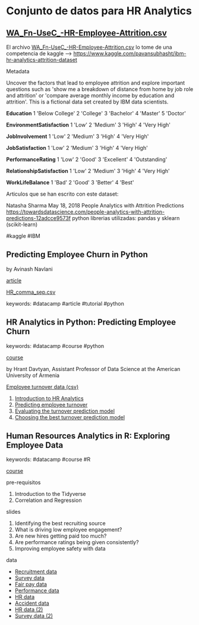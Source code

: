 # Conjunto de datos para HR Analytics

## [WA_Fn-UseC_-HR-Employee-Attrition.csv](WA_Fn-UseC_-HR-Employee-Attrition.csv)

El archivo [WA_Fn-UseC_-HR-Employee-Attrition.csv](WA_Fn-UseC_-HR-Employee-Attrition.csv) lo tome de una competencia de kaggle -->  https://www.kaggle.com/pavansubhasht/ibm-hr-analytics-attrition-dataset

Metadata

Uncover the factors that lead to employee attrition and explore important questions such as 'show me a breakdown of distance from home by job role and attrition' or 'compare average monthly income by education and attrition'. This is a fictional data set created by IBM data scientists.

**Education** 1 'Below College' 2 'College' 3 'Bachelor' 4 'Master' 5 'Doctor'

**EnvironmentSatisfaction** 1 'Low' 2 'Medium' 3 'High' 4 'Very High'

**JobInvolvement**
1 'Low' 2 'Medium' 3 'High' 4 'Very High'

**JobSatisfaction** 1 'Low' 2 'Medium' 3 'High' 4 'Very High'

**PerformanceRating**
1 'Low' 2 'Good' 3 'Excellent' 4 'Outstanding'

**RelationshipSatisfaction**
1 'Low' 2 'Medium' 3 'High' 4 'Very High'

**WorkLifeBalance** 1 'Bad' 2 'Good' 3 'Better' 4 'Best'

Articulos que se han escrito con este dataset:

Natasha Sharma May 18, 2018
People Analytics with Attrition Predictions
https://towardsdatascience.com/people-analytics-with-attrition-predictions-12adcce9573f
python
librerias utilizadas: pandas y sklearn (scikit-learn)

\#kaggle \#IBM

## Predicting Employee Churn in Python

by Avinash Navlani

[article](https://www.datacamp.com/community/tutorials/predicting-employee-churn-python)

[HR_comma_sep.csv](HR_comma_sep.csv)

keywords: \#datacamp \#article \#tutorial \#python

## HR Analytics in Python: Predicting Employee Churn

keywords: \#datacamp \#course \#python

[course](https://www.datacamp.com/courses/hr-analytics-in-python-predicting-employee-churn)

by Hrant Davtyan, Assistant Professor of Data Science at the American University of Armenia

[Employee turnover data (csv)](https://assets.datacamp.com/production/repositories/1765/datasets/ae888d00f9b36dd7d50a4afbc112761e2db766d2/turnover.csv)

1. [Introduction to HR Analytics](https://s3.amazonaws.com/assets.datacamp.com/production/course_6221/slides/chapter1.pdf)
2. [Predicting employee turnover](https://s3.amazonaws.com/assets.datacamp.com/production/course_6221/slides/chapter2.pdf)
3. [Evaluating the turnover prediction model](https://s3.amazonaws.com/assets.datacamp.com/production/course_6221/slides/chapter3.pdf)
4. [Choosing the best turnover prediction model](https://s3.amazonaws.com/assets.datacamp.com/production/course_6221/solides/chapter4.pdf)

## Human Resources Analytics in R: Exploring Employee Data

keywords: \#datacamp \#course \#R

[course](https://www.datacamp.com/courses/human-resources-analytics-in-r-exploring-employee-data)

pre-requisitos

1. Introduction to the Tidyverse
2. Correlation and Regression

slides

1. Identifying the best recruiting source
2. What is driving low employee engagement?
3. Are new hires getting paid too much?
4. Are performance ratings being given consistently?
5. Improving employee safety with data

data

* [Recruitment data](https://assets.datacamp.com/production/course_5977/datasets/recruitment_data.csv)
* [Survey data](https://assets.datacamp.com/production/course_5977/datasets/survey_data.csv)
* [Fair pay data](https://assets.datacamp.com/production/course_5977/datasets/fair_pay_data.csv)
* [Performance data](https://assets.datacamp.com/production/course_5977/datasets/performance_data.csv)
* [HR data](https://assets.datacamp.com/production/course_5977/datasets/hr_data.csv)
* [Accident data](https://assets.datacamp.com/production/course_5977/datasets/accident_data.csv)
* [HR data (2)](https://assets.datacamp.com/production/course_5977/datasets/hr_data_2.csv)
* [Survey data (2)](https://assets.datacamp.com/production/course_5977/datasets/survey_data_2.csv)
